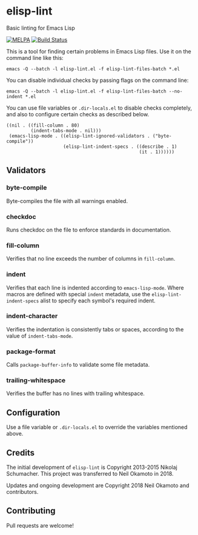 elisp-lint
==========

Basic linting for Emacs Lisp

[![MELPA](https://melpa.org/packages/elisp-lint-badge.svg)](https://melpa.org/#/elisp-lint)
[![Build Status](https://travis-ci.org/gonewest818/elisp-lint.png?branch=master)](https://travis-ci.org/gonewest818/elisp-lint)

This is a tool for finding certain problems in Emacs Lisp files. Use it on the command line like this:

    emacs -Q --batch -l elisp-lint.el -f elisp-lint-files-batch *.el

You can disable individual checks by passing flags on the command line:

    emacs -Q --batch -l elisp-lint.el -f elisp-lint-files-batch --no-indent *.el

You can use file variables or `.dir-locals.el` to disable checks completely, and
also to configure certain checks as described below.

    ((nil . ((fill-column . 80)
             (indent-tabs-mode . nil)))
     (emacs-lisp-mode . ((elisp-lint-ignored-validators . ("byte-compile"))
                         (elisp-lint-indent-specs . ((describe . 1)
                                                     (it . 1))))))

Validators
----------

### byte-compile ###

Byte-compiles the file with all warnings enabled.

### checkdoc ###

Runs checkdoc on the file to enforce standards in documentation.

### fill-column ###

Verifies that no line exceeds the number of columns in `fill-column`.

### indent ###

Verifies that each line is indented according to `emacs-lisp-mode`. Where macros
are defined with special `indent` metadata, use the `elisp-lint-indent-specs` alist
to specify each symbol's required indent.

### indent-character ###

Verifies the indentation is consistently tabs or spaces, according to the value
of `indent-tabs-mode`.

### package-format ###

Calls `package-buffer-info` to validate some file metadata.

### trailing-whitespace ###

Verifies the buffer has no lines with trailing whitespace.

Configuration
-------------

Use a file variable or `.dir-locals.el` to override the variables mentioned
above.

Credits
-------

The initial development of `elisp-lint` is Copyright 2013-2015 Nikolaj
Schumacher. This project was transferred to Neil Okamoto in 2018.

Updates and ongoing development are Copyright 2018 Neil Okamoto and contributors.

Contributing
------------

Pull requests are welcome!

